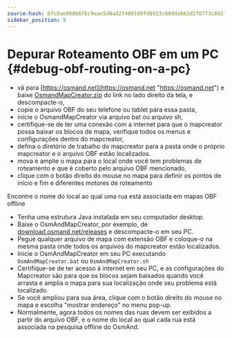 ```yaml
---
source-hash: 07c0ae968b6fbc9eae5d8ad2f409109fd8923c80ddab63d2f07f3c692f96ba59
sidebar_position: 5
---
```


# Depurar Roteamento OBF em um PC {#debug-obf-routing-on-a-pc}


- vá para [https://osmand.net](https://osmand.net "https://osmand.net") e baixe [OsmandMapCreator.zip](http://download.osmand.net/latest-night-build/OsmAndMapCreator-main.zip "http://download.osmand.net/latest-night-build/OsmAndMapCreator-main.zip") do link no lado direito da tela, e descompacte-o,
- copie o arquivo OBF do seu telefone ou tablet para essa pasta,
- inicie o OsmandMapCreator via arquivo bat ou arquivo sh,
- certifique-se de ter uma conexão com a internet para que o mapcreator possa baixar os blocos de mapa, verifique todos os menus e configurações dentro do mapcreator,
- defina o diretório de trabalho do mapcreator para a pasta onde o próprio mapcreator e o arquivo OBF estão localizados.
- mova e amplie o mapa para o local onde você tem problemas de roteamento e que é coberto pelo arquivo OBF mencionado,
- clique com o botão direito do mouse no mapa para definir os pontos de início e fim e diferentes motores de roteamento

Encontre o nome do local ao qual uma rua está associada em mapas OBF offline
- Tenha uma estrutura Java instalada em seu computador desktop.
- Baixe o OsmAndMapCreator, por exemplo, de [download.osmand.net/releases](https://download.osmand.net/releases/) e descompacte-o em seu PC.
- Pegue qualquer arquivo de mapa com extensão OBF e coloque-o na mesma pasta onde todos os arquivos do mapcreator estão localizados.
- Inicie o OsmAndMapCreator em seu PC executando `OsmAndMapCreator.bat` ou `OsmAndMapCreator.sh`
- Certifique-se de ter acesso à internet em seu PC, e as configurações do Mapcreator são para que os blocos sejam baixados quando você arrasta e amplia o mapa para sua localização onde seu problema está localizado.
- Se você ampliou para sua área, clique com o botão direito do mouse no mapa e escolha "mostrar endereço" no menu pop-up.
- Normalmente, agora todos os nomes das ruas devem ser exibidos a partir do arquivo OBF, e o nome do local ao qual cada rua está associada na pesquisa offline do OsmAnd.